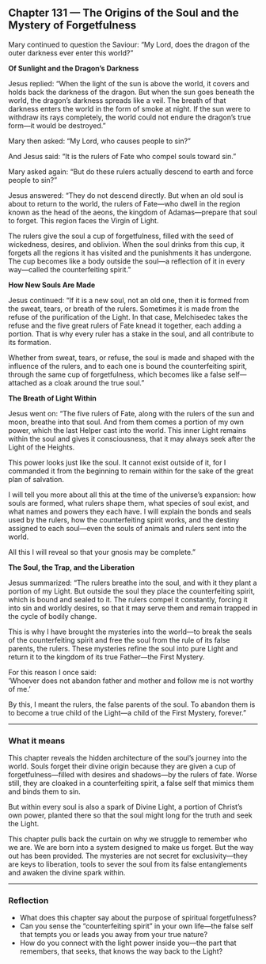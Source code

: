 ## Chapter 131 — The Origins of the Soul and the Mystery of Forgetfulness

Mary continued to question the Saviour: “My Lord, does the dragon of the outer darkness ever enter this world?”

**Of Sunlight and the Dragon’s Darkness**

Jesus replied: “When the light of the sun is above the world, it covers and holds back the darkness of the dragon. But when the sun goes beneath the world, the dragon’s darkness spreads like a veil. The breath of that darkness enters the world in the form of smoke at night. If the sun were to withdraw its rays completely, the world could not endure the dragon’s true form—it would be destroyed.”

Mary then asked: “My Lord, who causes people to sin?”

And Jesus said: “It is the rulers of Fate who compel souls toward sin.”

Mary asked again: “But do these rulers actually descend to earth and force people to sin?”

Jesus answered: “They do not descend directly. But when an old soul is about to return to the world, the rulers of Fate—who dwell in the region known as the head of the aeons, the kingdom of Adamas—prepare that soul to forget. This region faces the Virgin of Light.

The rulers give the soul a cup of forgetfulness, filled with the seed of wickedness, desires, and oblivion. When the soul drinks from this cup, it forgets all the regions it has visited and the punishments it has undergone. The cup becomes like a body outside the soul—a reflection of it in every way—called the counterfeiting spirit.”

**How New Souls Are Made**

Jesus continued: “If it is a new soul, not an old one, then it is formed from the sweat, tears, or breath of the rulers. Sometimes it is made from the refuse of the purification of the Light. In that case, Melchisedec takes the refuse and the five great rulers of Fate knead it together, each adding a portion. That is why every ruler has a stake in the soul, and all contribute to its formation.

Whether from sweat, tears, or refuse, the soul is made and shaped with the influence of the rulers, and to each one is bound the counterfeiting spirit, through the same cup of forgetfulness, which becomes like a false self—attached as a cloak around the true soul.”

**The Breath of Light Within**

Jesus went on: “The five rulers of Fate, along with the rulers of the sun and moon, breathe into that soul. And from them comes a portion of my own power, which the last Helper cast into the world. This inner Light remains within the soul and gives it consciousness, that it may always seek after the Light of the Heights.

This power looks just like the soul. It cannot exist outside of it, for I commanded it from the beginning to remain within for the sake of the great plan of salvation.

I will tell you more about all this at the time of the universe’s expansion: how souls are formed, what rulers shape them, what species of soul exist, and what names and powers they each have. I will explain the bonds and seals used by the rulers, how the counterfeiting spirit works, and the destiny assigned to each soul—even the souls of animals and rulers sent into the world.

All this I will reveal so that your gnosis may be complete.”

**The Soul, the Trap, and the Liberation**

Jesus summarized: “The rulers breathe into the soul, and with it they plant a portion of my Light. But outside the soul they place the counterfeiting spirit, which is bound and sealed to it. The rulers compel it constantly, forcing it into sin and worldly desires, so that it may serve them and remain trapped in the cycle of bodily change.

This is why I have brought the mysteries into the world—to break the seals of the counterfeiting spirit and free the soul from the rule of its false parents, the rulers. These mysteries refine the soul into pure Light and return it to the kingdom of its true Father—the First Mystery.

For this reason I once said:  
‘Whoever does not abandon father and mother and follow me is not worthy of me.’

By this, I meant the rulers, the false parents of the soul. To abandon them is to become a true child of the Light—a child of the First Mystery, forever.”

---

### What it means

This chapter reveals the hidden architecture of the soul’s journey into the world. Souls forget their divine origin because they are given a cup of forgetfulness—filled with desires and shadows—by the rulers of fate. Worse still, they are cloaked in a counterfeiting spirit, a false self that mimics them and binds them to sin.

But within every soul is also a spark of Divine Light, a portion of Christ’s own power, planted there so that the soul might long for the truth and seek the Light.

This chapter pulls back the curtain on why we struggle to remember who we are. We are born into a system designed to make us forget. But the way out has been provided. The mysteries are not secret for exclusivity—they are keys to liberation, tools to sever the soul from its false entanglements and awaken the divine spark within.

---

### Reflection

* What does this chapter say about the purpose of spiritual forgetfulness?
* Can you sense the “counterfeiting spirit” in your own life—the false self that tempts you or leads you away from your true nature?
* How do you connect with the light power inside you—the part that remembers, that seeks, that knows the way back to the Light?
